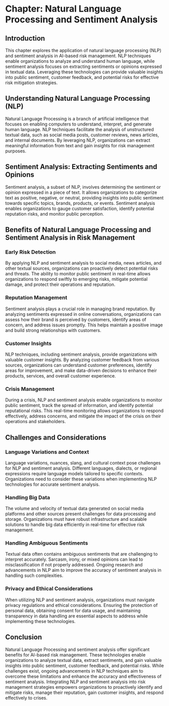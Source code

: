 Chapter: Natural Language Processing and Sentiment Analysis
===========================================================

Introduction
------------

This chapter explores the application of natural language processing (NLP) and sentiment analysis in AI-based risk management. NLP techniques enable organizations to analyze and understand human language, while sentiment analysis focuses on extracting sentiments or opinions expressed in textual data. Leveraging these technologies can provide valuable insights into public sentiment, customer feedback, and potential risks for effective risk mitigation strategies.

Understanding Natural Language Processing (NLP)
-----------------------------------------------

Natural Language Processing is a branch of artificial intelligence that focuses on enabling computers to understand, interpret, and generate human language. NLP techniques facilitate the analysis of unstructured textual data, such as social media posts, customer reviews, news articles, and internal documents. By leveraging NLP, organizations can extract meaningful information from text and gain insights for risk management purposes.

Sentiment Analysis: Extracting Sentiments and Opinions
------------------------------------------------------

Sentiment analysis, a subset of NLP, involves determining the sentiment or opinion expressed in a piece of text. It allows organizations to categorize text as positive, negative, or neutral, providing insights into public sentiment towards specific topics, brands, products, or events. Sentiment analysis enables organizations to gauge customer satisfaction, identify potential reputation risks, and monitor public perception.

Benefits of Natural Language Processing and Sentiment Analysis in Risk Management
---------------------------------------------------------------------------------

### Early Risk Detection

By applying NLP and sentiment analysis to social media, news articles, and other textual sources, organizations can proactively detect potential risks and threats. The ability to monitor public sentiment in real-time allows organizations to respond swiftly to emerging risks, mitigate potential damage, and protect their operations and reputation.

### Reputation Management

Sentiment analysis plays a crucial role in managing brand reputation. By analyzing sentiments expressed in online conversations, organizations can assess how their brand is perceived by customers, identify areas of concern, and address issues promptly. This helps maintain a positive image and build strong relationships with customers.

### Customer Insights

NLP techniques, including sentiment analysis, provide organizations with valuable customer insights. By analyzing customer feedback from various sources, organizations can understand customer preferences, identify areas for improvement, and make data-driven decisions to enhance their products, services, and overall customer experience.

### Crisis Management

During a crisis, NLP and sentiment analysis enable organizations to monitor public sentiment, track the spread of information, and identify potential reputational risks. This real-time monitoring allows organizations to respond effectively, address concerns, and mitigate the impact of the crisis on their operations and stakeholders.

Challenges and Considerations
-----------------------------

### Language Variations and Context

Language variations, nuances, slang, and cultural context pose challenges for NLP and sentiment analysis. Different languages, dialects, or regional expressions require language models tailored to specific contexts. Organizations need to consider these variations when implementing NLP technologies for accurate sentiment analysis.

### Handling Big Data

The volume and velocity of textual data generated on social media platforms and other sources present challenges for data processing and storage. Organizations must have robust infrastructure and scalable solutions to handle big data efficiently in real-time for effective risk management.

### Handling Ambiguous Sentiments

Textual data often contains ambiguous sentiments that are challenging to interpret accurately. Sarcasm, irony, or mixed opinions can lead to misclassification if not properly addressed. Ongoing research and advancements in NLP aim to improve the accuracy of sentiment analysis in handling such complexities.

### Privacy and Ethical Considerations

When utilizing NLP and sentiment analysis, organizations must navigate privacy regulations and ethical considerations. Ensuring the protection of personal data, obtaining consent for data usage, and maintaining transparency in data handling are essential aspects to address while implementing these technologies.

Conclusion
----------

Natural Language Processing and sentiment analysis offer significant benefits for AI-based risk management. These technologies enable organizations to analyze textual data, extract sentiments, and gain valuable insights into public sentiment, customer feedback, and potential risks. While challenges exist, ongoing advancements in NLP techniques aim to overcome these limitations and enhance the accuracy and effectiveness of sentiment analysis. Integrating NLP and sentiment analysis into risk management strategies empowers organizations to proactively identify and mitigate risks, manage their reputation, gain customer insights, and respond effectively to crises.
